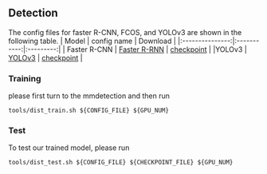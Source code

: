 ## Detection 

The config files for faster R-CNN, FCOS, and YOLOv3 are shown in the following table.
|   Model         | config name  | Download |
|:---------------:|:-----------:|:---------:|
| Faster R-CNN  | [Faster R-RNN](https://github.com/phh222/Detection/blob/master/mmdetection/configs/pascal_voc/faster-rcnn_r50_fpn_1x_voc0712.py) | [checkpoint](https://pan.baidu.com/s/1CyFIBYO1TQSDm6anTxy-sA)  |
|YOLOv3 | [YOLOv3](https://github.com/phh222/Detection/blob/master/mmdetection/configs/pascal_voc/yolov3_d53_mstrain-608_100e_voc0712.py) | [checkpoint](https://pan.baidu.com/s/1xJV3-rZ7-dTuvbTsCHt-uw)  |

### Training
please first turn to the mmdetection and then run 
```
tools/dist_train.sh ${CONFIG_FILE} ${GPU_NUM} 
```

### Test
To test our trained model, please run
```
tools/dist_test.sh ${CONFIG_FILE} ${CHECKPOINT_FILE} ${GPU_NUM}
```
